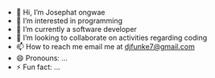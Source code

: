 - 👋 Hi, I’m Josephat ongwae
- 👀 I’m interested in programming
- 🌱 I’m currently a software developer
- 💞️ I’m looking to collaborate on activities regarding coding
- 📫 How to reach me email me  at djfunke7@gmail.com
- 😄 Pronouns: ...
- ⚡ Fun fact: ...

<!---
ongwaebrowser/ongwaebrowser is a ✨ special ✨ repository because its `README.md` (this file) appears on your GitHub profile.
You can click the Preview link to take a look at your changes.
--->
